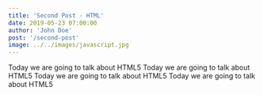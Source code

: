 ```yaml
---
title: 'Second Post - HTML'
date: 2019-05-23 07:00:00
author: 'John Doe'
post: '/second-post'
image: ../../images/javascript.jpg
---
```


Today we are going to talk about HTML5
Today we are going to talk about HTML5
Today we are going to talk about HTML5
Today we are going to talk about HTML5
